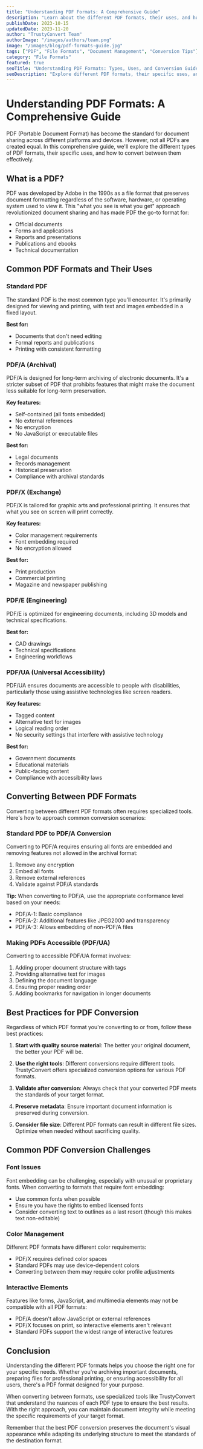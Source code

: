 ```yaml
---
title: "Understanding PDF Formats: A Comprehensive Guide"
description: "Learn about the different PDF formats, their uses, and how to convert between them efficiently."
publishDate: 2023-10-15
updatedDate: 2023-11-20
author: "TrustyConvert Team"
authorImage: "/images/authors/team.png"
image: "/images/blog/pdf-formats-guide.jpg"
tags: ["PDF", "File Formats", "Document Management", "Conversion Tips"]
category: "File Formats"
featured: true
seoTitle: "Understanding PDF Formats: Types, Uses, and Conversion Guide"
seoDescription: "Explore different PDF formats, their specific uses, and learn how to convert between them efficiently with this comprehensive guide."
---
```


# Understanding PDF Formats: A Comprehensive Guide

PDF (Portable Document Format) has become the standard for document sharing across different platforms and devices. However, not all PDFs are created equal. In this comprehensive guide, we'll explore the different types of PDF formats, their specific uses, and how to convert between them effectively.

## What is a PDF?

PDF was developed by Adobe in the 1990s as a file format that preserves document formatting regardless of the software, hardware, or operating system used to view it. This "what you see is what you get" approach revolutionized document sharing and has made PDF the go-to format for:

- Official documents
- Forms and applications
- Reports and presentations
- Publications and ebooks
- Technical documentation

## Common PDF Formats and Their Uses

### Standard PDF

The standard PDF is the most common type you'll encounter. It's primarily designed for viewing and printing, with text and images embedded in a fixed layout.

**Best for:**
- Documents that don't need editing
- Formal reports and publications
- Printing with consistent formatting

### PDF/A (Archival)

PDF/A is designed for long-term archiving of electronic documents. It's a stricter subset of PDF that prohibits features that might make the document less suitable for long-term preservation.

**Key features:**
- Self-contained (all fonts embedded)
- No external references
- No encryption
- No JavaScript or executable files

**Best for:**
- Legal documents
- Records management
- Historical preservation
- Compliance with archival standards

### PDF/X (Exchange)

PDF/X is tailored for graphic arts and professional printing. It ensures that what you see on screen will print correctly.

**Key features:**
- Color management requirements
- Font embedding required
- No encryption allowed

**Best for:**
- Print production
- Commercial printing
- Magazine and newspaper publishing

### PDF/E (Engineering)

PDF/E is optimized for engineering documents, including 3D models and technical specifications.

**Best for:**
- CAD drawings
- Technical specifications
- Engineering workflows

### PDF/UA (Universal Accessibility)

PDF/UA ensures documents are accessible to people with disabilities, particularly those using assistive technologies like screen readers.

**Key features:**
- Tagged content
- Alternative text for images
- Logical reading order
- No security settings that interfere with assistive technology

**Best for:**
- Government documents
- Educational materials
- Public-facing content
- Compliance with accessibility laws

## Converting Between PDF Formats

Converting between different PDF formats often requires specialized tools. Here's how to approach common conversion scenarios:

### Standard PDF to PDF/A Conversion

Converting to PDF/A requires ensuring all fonts are embedded and removing features not allowed in the archival format:

1. Remove any encryption
2. Embed all fonts
3. Remove external references
4. Validate against PDF/A standards

**Tip:** When converting to PDF/A, use the appropriate conformance level based on your needs:
- PDF/A-1: Basic compliance
- PDF/A-2: Additional features like JPEG2000 and transparency
- PDF/A-3: Allows embedding of non-PDF/A files

### Making PDFs Accessible (PDF/UA)

Converting to accessible PDF/UA format involves:

1. Adding proper document structure with tags
2. Providing alternative text for images
3. Defining the document language
4. Ensuring proper reading order
5. Adding bookmarks for navigation in longer documents

## Best Practices for PDF Conversion

Regardless of which PDF format you're converting to or from, follow these best practices:

1. **Start with quality source material**: The better your original document, the better your PDF will be.

2. **Use the right tools**: Different conversions require different tools. TrustyConvert offers specialized conversion options for various PDF formats.

3. **Validate after conversion**: Always check that your converted PDF meets the standards of your target format.

4. **Preserve metadata**: Ensure important document information is preserved during conversion.

5. **Consider file size**: Different PDF formats can result in different file sizes. Optimize when needed without sacrificing quality.

## Common PDF Conversion Challenges

### Font Issues

Font embedding can be challenging, especially with unusual or proprietary fonts. When converting to formats that require font embedding:

- Use common fonts when possible
- Ensure you have the rights to embed licensed fonts
- Consider converting text to outlines as a last resort (though this makes text non-editable)

### Color Management

Different PDF formats have different color requirements:

- PDF/X requires defined color spaces
- Standard PDFs may use device-dependent colors
- Converting between them may require color profile adjustments

### Interactive Elements

Features like forms, JavaScript, and multimedia elements may not be compatible with all PDF formats:

- PDF/A doesn't allow JavaScript or external references
- PDF/X focuses on print, so interactive elements aren't relevant
- Standard PDFs support the widest range of interactive features

## Conclusion

Understanding the different PDF formats helps you choose the right one for your specific needs. Whether you're archiving important documents, preparing files for professional printing, or ensuring accessibility for all users, there's a PDF format designed for your purpose.

When converting between formats, use specialized tools like TrustyConvert that understand the nuances of each PDF type to ensure the best results. With the right approach, you can maintain document integrity while meeting the specific requirements of your target format.

Remember that the best PDF conversion preserves the document's visual appearance while adapting its underlying structure to meet the standards of the destination format. 